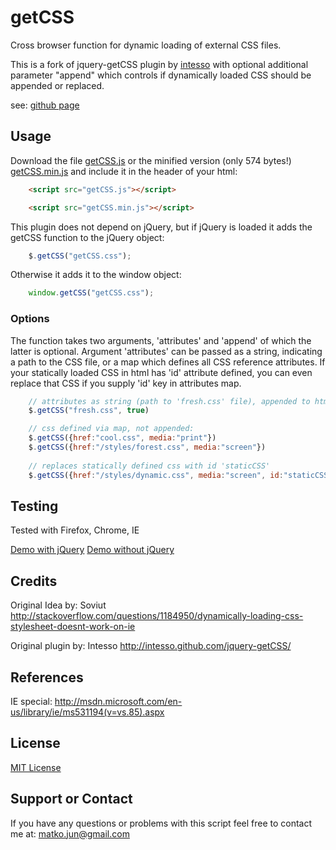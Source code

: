 getCSS
=============

Cross browser function for dynamic loading of external CSS files.

This is a fork of jquery-getCSS plugin by [intesso](http://intesso.github.com/jquery-getCSS/) with optional additional parameter "append" which controls if dynamically loaded CSS should be appended or replaced.

see: [github page](http://github.com/mjun/getCSS/)

## Usage
Download the file [getCSS.js](https://raw.github.com/mjun/jquery-getCSS/master/getCSS.js) or the minified version (only 574 bytes!) [getCSS.min.js](https://raw.github.com/mjun/jquery-getCSS/master/getCSS.min.js) and include it in the header of your html:
```html
	<script src="getCSS.js"></script>
```

```html
	<script src="getCSS.min.js"></script>
```

This plugin does not depend on jQuery, but if jQuery is loaded it adds the getCSS function to the jQuery object:
```js
	$.getCSS("getCSS.css");
```

Otherwise it adds it to the window object:
```js
	window.getCSS("getCSS.css");
```

### Options
The function takes two arguments, 'attributes' and 'append' of which the latter is optional. Argument 'attributes' can be passed as a string, indicating a path to the CSS file, or a map which defines all CSS reference attributes. If your statically loaded CSS in html has 'id' attribute defined, you can even replace that CSS if you supply 'id' key in attributes map.

```js
	// attributes as string (path to 'fresh.css' file), appended to html:
	$.getCSS("fresh.css", true)

	// css defined via map, not appended:
	$.getCSS({href:"cool.css", media:"print"})
	$.getCSS({href:"/styles/forest.css", media:"screen"})
	
	// replaces statically defined css with id 'staticCSS'
	$.getCSS({href:"/styles/dynamic.css", media:"screen", id:"staticCSS"})
```

## Testing

Tested with Firefox, Chrome, IE

[Demo with jQuery](https://github.com/mjun/jquery-getCSS/master/getCSS2.html)
[Demo without jQuery](https://github.com/mjun/jquery-getCSS/master/getCSS.html)

## Credits
Original Idea by:
Soviut http://stackoverflow.com/questions/1184950/dynamically-loading-css-stylesheet-doesnt-work-on-ie

Original plugin by:
Intesso http://intesso.github.com/jquery-getCSS/

## References
IE special: http://msdn.microsoft.com/en-us/library/ie/ms531194(v=vs.85).aspx

## License 
[MIT License](https://github.com/mjun/jquery-getCSS/master/LICENSE)

## Support or Contact
If you have any questions or problems with this script feel free to contact me at: matko.jun@gmail.com

